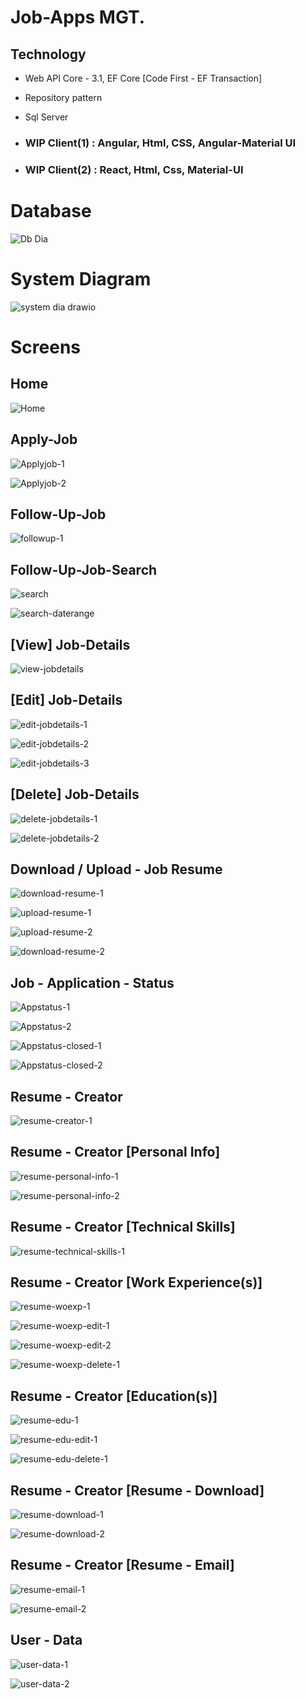 # Job-Apps MGT.

Technology
----------
- Web API Core - 3.1, EF Core [Code First - EF Transaction]

- Repository pattern

- Sql Server

- ### WIP Client(1) : Angular, Html, CSS, Angular-Material UI

- ### WIP Client(2) : React, Html, Css, Material-UI


# Database

![Db Dia](https://user-images.githubusercontent.com/26190114/150873385-7e62d5cd-ac83-4456-82ed-3b1872bda859.PNG)


# System Diagram

![system dia drawio](https://user-images.githubusercontent.com/26190114/151030726-c8f6032f-67b4-452c-8fe0-f45456e67dee.png)


# Screens
## Home
![Home](https://user-images.githubusercontent.com/26190114/152393503-a171fadd-e3d2-4ec4-a6fb-db4e8a25c201.PNG)


## Apply-Job
![Applyjob-1](https://user-images.githubusercontent.com/26190114/152393599-cd6560dc-aa5d-46bb-ba9d-920f5f40545b.PNG)

![Applyjob-2](https://user-images.githubusercontent.com/26190114/152393622-a73c25fe-cd88-4bd4-8613-60e93c480eed.PNG)


## Follow-Up-Job
![followup-1](https://user-images.githubusercontent.com/26190114/152393751-7ee14e14-0325-4886-a668-768960997832.PNG)


## Follow-Up-Job-Search
![search](https://user-images.githubusercontent.com/26190114/152393840-576b1328-b305-49a2-af1c-c7ee08616415.PNG)

![search-daterange](https://user-images.githubusercontent.com/26190114/152393853-cc4414e5-57e8-4f27-9833-cc29f80fd136.PNG)


## [View] Job-Details
![view-jobdetails](https://user-images.githubusercontent.com/26190114/152393976-5fd264e8-b0df-4a54-b622-f503a65e0076.PNG)


## [Edit] Job-Details
![edit-jobdetails-1](https://user-images.githubusercontent.com/26190114/152394052-3073eec3-cfd1-4d05-aa6c-0723e01296d3.PNG)

![edit-jobdetails-2](https://user-images.githubusercontent.com/26190114/152394085-052845d7-449f-4a09-a999-ed1df8612e5e.PNG)

![edit-jobdetails-3](https://user-images.githubusercontent.com/26190114/152394091-9f2da150-3712-4d70-aa30-2a9c3b66cc86.PNG)


## [Delete] Job-Details
![delete-jobdetails-1](https://user-images.githubusercontent.com/26190114/152394184-9cfb4de9-adeb-4e07-96f1-03458bc67900.PNG)

![delete-jobdetails-2](https://user-images.githubusercontent.com/26190114/152394201-163d7301-940a-4cea-8d41-0e33a305ad3a.PNG)


## Download / Upload - Job Resume
![download-resume-1](https://user-images.githubusercontent.com/26190114/152394304-0fc907b6-b103-4121-9422-6fb903381632.PNG)

![upload-resume-1](https://user-images.githubusercontent.com/26190114/152394318-03d29c30-db41-4488-b760-a2935a18c31b.PNG)

![upload-resume-2](https://user-images.githubusercontent.com/26190114/152394344-a8495c0b-3b4c-4996-91f4-e7f934349ceb.PNG)

![download-resume-2](https://user-images.githubusercontent.com/26190114/152394353-aa357029-51bd-4af2-974d-7a4c747a05bf.PNG)


## Job - Application - Status
![Appstatus-1](https://user-images.githubusercontent.com/26190114/152394471-978bfa7a-8f70-4903-b9e6-31ceab89df7c.PNG)

![Appstatus-2](https://user-images.githubusercontent.com/26190114/152394487-5ff8f5ba-04aa-4fdc-a346-49415dc0d136.PNG)

![Appstatus-closed-1](https://user-images.githubusercontent.com/26190114/152394504-c4bc7b9d-df20-4195-8e7d-91a756400a56.PNG)

![Appstatus-closed-2](https://user-images.githubusercontent.com/26190114/152394514-22e52cab-db0f-4217-a990-d9a32660ab35.PNG)


## Resume - Creator
![resume-creator-1](https://user-images.githubusercontent.com/26190114/152394662-de7f7e83-c1d8-49c8-829a-612de45991a5.PNG)


## Resume - Creator [Personal Info]
![resume-personal-info-1](https://user-images.githubusercontent.com/26190114/152394749-12c4be3e-57bf-4415-81f0-7294dce63949.PNG)

![resume-personal-info-2](https://user-images.githubusercontent.com/26190114/152394759-a639b680-b4df-42ea-b7b6-f578fdef689b.PNG)


## Resume - Creator [Technical Skills]
![resume-technical-skills-1](https://user-images.githubusercontent.com/26190114/152394817-68e55c15-e385-4af7-812d-8798b220d255.PNG)


## Resume - Creator [Work Experience(s)]
![resume-woexp-1](https://user-images.githubusercontent.com/26190114/152394890-ab34cadd-6cae-48f2-9a1f-5f4e09ba65f7.PNG)

![resume-woexp-edit-1](https://user-images.githubusercontent.com/26190114/152394911-ebb00400-e5df-45d3-a716-5f6bd0223eec.PNG)

![resume-woexp-edit-2](https://user-images.githubusercontent.com/26190114/152394925-ee27e4e8-4b7f-42a4-aef0-e8cc3e40a06b.PNG)

![resume-woexp-delete-1](https://user-images.githubusercontent.com/26190114/152394949-86d268df-d2b2-42a1-98fa-738b6a66cc11.PNG)


## Resume - Creator [Education(s)]
![resume-edu-1](https://user-images.githubusercontent.com/26190114/152395034-9bb0b42b-b7a7-4fd9-995c-8155fac17b3f.PNG)

![resume-edu-edit-1](https://user-images.githubusercontent.com/26190114/152395047-8bd8ad04-1e97-48cd-934c-314f8ff4abed.PNG)

![resume-edu-delete-1](https://user-images.githubusercontent.com/26190114/152395067-d882901e-4e39-438b-b7c1-db5fc50e0b11.PNG)


## Resume - Creator [Resume - Download]
![resume-download-1](https://user-images.githubusercontent.com/26190114/152395169-7c1f5a42-3098-4a93-abf1-d2d6ffa69989.PNG)

![resume-download-2](https://user-images.githubusercontent.com/26190114/152395179-d1da78eb-f9e5-42ac-b8fd-b1846fc1ba10.PNG)


## Resume - Creator [Resume - Email]
![resume-email-1](https://user-images.githubusercontent.com/26190114/152395232-8c452b13-5d97-4ab7-a15b-8c1cb188f8ae.PNG)

![resume-email-2](https://user-images.githubusercontent.com/26190114/152395267-84ca364d-32bf-42c9-9a88-6e069f9774b3.PNG)


## User - Data
![user-data-1](https://user-images.githubusercontent.com/26190114/152395317-eda54a66-3c82-408d-9ed7-e6715bfffe8e.PNG)

![user-data-2](https://user-images.githubusercontent.com/26190114/152395336-112da417-79cf-404f-bd2f-e96fbb21504b.PNG)

